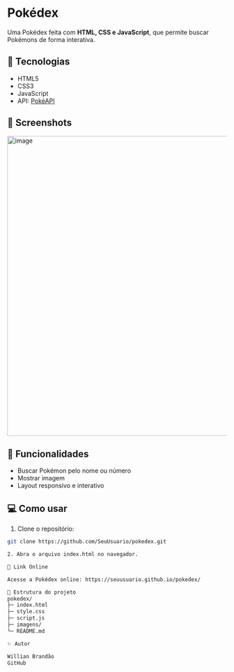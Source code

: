 # Pokédex

Uma Pokédex feita com **HTML, CSS e JavaScript**, que permite buscar Pokémons de forma interativa.

## 🚀 Tecnologias
- HTML5
- CSS3
- JavaScript
- API: [PokéAPI](https://pokeapi.co/)

## 📸 Screenshots

<img width="644" height="686" alt="image" src="https://github.com/user-attachments/assets/d3074629-342f-4449-aad8-a9af0d944b41" />


## 📝 Funcionalidades
- Buscar Pokémon pelo nome ou número
- Mostrar imagem
- Layout responsivo e interativo

## 💻 Como usar
1. Clone o repositório:  
```bash
git clone https://github.com/SeuUsuario/pokedex.git

2. Abra o arquivo index.html no navegador.

🔗 Link Online

Acesse a Pokédex online: https://seuusuario.github.io/pokedex/

📂 Estrutura do projeto
pokedex/
├─ index.html
├─ style.css
├─ script.js
├─ imagens/
└─ README.md

✨ Autor

Willian Brandão
GitHub
